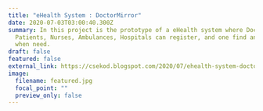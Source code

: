 ```yaml
---
title: "eHealth System : DoctorMirror"
date: 2020-07-03T03:00:40.300Z
summary: In this project is the prototype of a eHealth system where Doctors,
  Patients, Nurses, Ambulances, Hospitals can register, and one find another
  when need.
draft: false
featured: false
external_link: https://csekod.blogspot.com/2020/07/ehealth-system-doctormirror.html
image:
  filename: featured.jpg
  focal_point: ""
  preview_only: false
---
```

